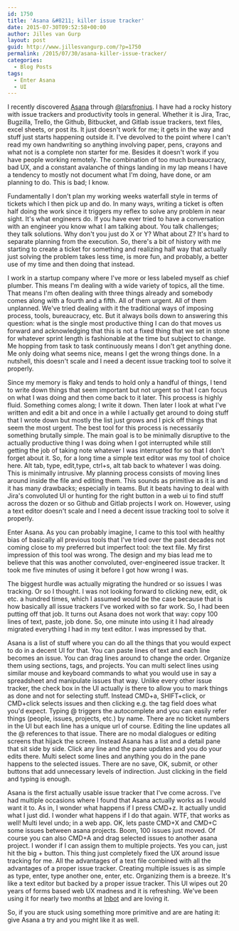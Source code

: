 ```yaml
---
id: 1750
title: 'Asana &#8211; killer issue tracker'
date: 2015-07-30T09:52:58+00:00
author: Jilles van Gurp
layout: post
guid: http://www.jillesvangurp.com/?p=1750
permalink: /2015/07/30/asana-killer-issue-tracker/
categories:
  - Blog Posts
tags:
  - Enter Asana
  - UI
---
```

I recently discovered [Asana](https://asana.com/) through [@larsfronius](https://twitter.com/larsfronius). I have had a rocky history with issue trackers and productivity tools in general. Whether it is Jira, Trac, Bugzilla, Trello, the Github, Bitbucket, and Gitlab issue trackers, text files, excel sheets, or post its. It just doesn't work for me; it gets in the way and stuff just starts happening outside it. I've devolved to the point where I can't read my own handwriting so anything involving paper, pens, crayons and what not is a complete non starter for me. Besides it doesn't work if you have people working remotely. The combination of too much bureaucracy, bad UX, and a constant avalanche of things landing in my lap means I have a tendency to mostly not document what I'm doing, have done, or am planning to do. This is bad; I know. 

Fundamentally I don't plan my working weeks waterfall style in terms of tickets which I then pick up and do. In many ways, writing a ticket is often half doing the work since it triggers my reflex to solve any problem in near sight. It's what engineers do. If you have ever tried to have a conversation with an engineer you know what I am talking about. You talk challenges; they talk solutions. Why don't you just do X or Y? What about Z? It's hard to separate planning from the execution. So, there's a bit of history with me starting to create a ticket for something and realizing half way that actually just solving the problem takes less time, is more fun, and probably, a better use of my time and then doing that instead. 

I work in a startup company where I've more or less labeled myself as chief plumber. This means I'm dealing with a wide variety of topics, all the time. That means I'm often dealing with three things already and somebody comes along with a fourth and a fifth. All of them urgent. All of them unplanned. We've tried dealing with it the traditional ways of imposing process, tools, bureaucracy, etc. But it always boils down to answering this question: what is the single most productive thing I can do that moves us forward and acknowledging that this is not a fixed thing that we set in stone for whatever sprint length is fashionable at the time but subject to change. Me hopping from task to task continuously means I don't get anything done. Me only doing what seems nice, means I get the wrong things done. In a nutshell, this doesn't scale and I need a decent issue tracking tool to solve it properly.

Since my memory is flaky and tends to hold only a handful of things, I tend to write down things that seem important but not urgent so that I can focus on what I was doing and then come back to it later. This process is highly fluid. Something comes along; I write it down. Then later I look at what I've written and edit a bit and once in a while I actually get around to doing stuff that I wrote down but mostly the list just grows and I pick off things that seem the most urgent. The best tool for this process is necessarily something brutally simple. The main goal is to be minimally disruptive to the actually productive thing I was doing when I got interrupted while still getting the job of taking note whatever I was interrupted for so that I don't forget about it. So, for a long time a simple text editor was my tool of choice here. Alt tab, type, edit,type, ctrl+s, alt tab back to whatever I was doing. This is minimally intrusive. My planning process consists of moving lines around inside the file and editing them. This sounds as primitive as it is and it has many drawbacks; especially in teams. But it beats having to deal with Jira's convoluted UI or hunting for the right button in a web ui to find stuff across the dozen or so Github and Gitlab projects I work on. However, using a text editor doesn't scale and I need a decent issue tracking tool to solve it properly.

Enter Asana. As you can probably imagine, I came to this tool with healthy bias of basically all previous tools that I've tried over the past decades not coming close to my preferred but imperfect tool: the text file. My first impression of this tool was wrong. The design and my bias lead me to believe that this was another convoluted, over-engineered issue tracker. It took me five minutes of using it before I got how wrong I was.

The biggest hurdle was actually migrating the hundred or so issues I was tracking. Or so I thought. I was not looking forward to clicking new, edit, ok etc. a hundred times, which I assumed would be the case because that is how basically all issue trackers I've worked with so far work. So, I had been putting off that job. It turns out Asana does not work that way: copy 100 lines of text, paste, job done. So, one minute into using it I had already migrated everything I had in my text editor. I was impressed by that.

Asana is a list of stuff where you can do all the things that you would expect to do in a decent UI for that. You can paste lines of text and each line becomes an issue. You can drag lines around to change the order. Organize them using sections, tags, and projects. You can multi select lines using similar mouse and keyboard commands to what you would use in say a spreadsheet and manipulate issues that way. Unlike every other issue tracker, the check box in the UI actually is there to allow you to mark things as done and not for selecting stuff. Instead CMD+a, SHIFT+click, or CMD+click selects issues and then clicking e.g. the tag field does what you'd expect. Typing @ triggers the autocomplete and you can easily refer things (people, issues, projects, etc.) by name. There are no ticket numbers in the UI but each line has a unique url of course. Editing the line updates all the @ references to that issue. There are no modal dialogues or editing screens that hijack the screen. Instead Asana has a list and a detail pane that sit side by side. Click any line and the pane updates and you do your edits there. Multi select some lines and anything you do in the pane happens to the selected issues. There are no save, OK, submit, or other buttons that add unnecessary levels of indirection. Just clicking in the field and typing is enough.  

Asana is the first actually usable issue tracker that I've come across. I've had multiple occasions where I found that Asana actually works as I would want it to. As in, I wonder what happens if I press CMD+z. It actually undid what I just did. I wonder what happens if I do that again. WTF, that works as well! Multi level undo; in a web app. OK, lets paste CMD+X and CMD+C some issues between asana projects. Boom, 100 issues just moved. Of course you can also CMD+A and drag selected issues to another asana project. I wonder if I can assign them to multiple projects. Yes you can, just hit the big + button. This thing just completely fixed the UX around issue tracking for me. All the advantages of a text file combined with all the advantages of a proper issue tracker. Creating multiple issues is as simple as type, enter, type another one, enter, etc. Organizing them is a breeze. It's like a text editor but backed by a proper issue tracker. This UI wipes out 20 years of forms based web UX madness and it is refreshing. We've been using it for nearly two months at [Inbot](https://inbot.io) and are loving it.

So, if you are stuck using something more primitive and are are hating it: give Asana a try and you might like it as well.